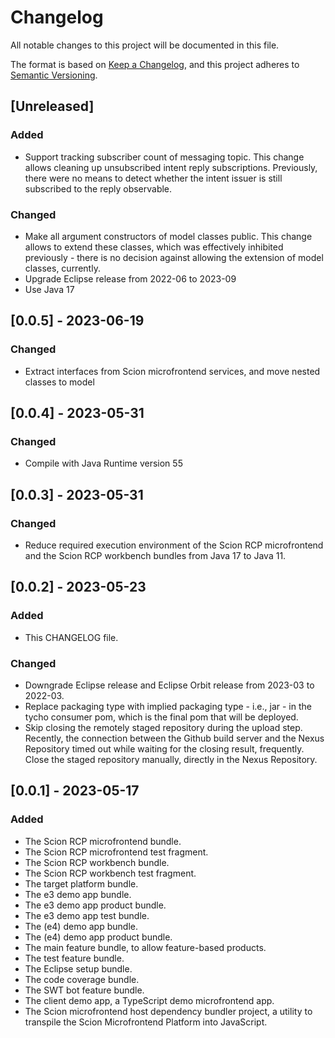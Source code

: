 # Changelog

All notable changes to this project will be documented in this file.

The format is based on [Keep a Changelog](https://keepachangelog.com/en/1.0.0/),
and this project adheres to [Semantic Versioning](https://semver.org/spec/v2.0.0.html).

## [Unreleased]

### Added

- Support tracking subscriber count of messaging topic. This change allows cleaning up unsubscribed intent reply subscriptions. Previously, there were no means to detect whether the intent issuer is still subscribed to the reply observable.

### Changed

- Make all argument constructors of model classes public. This change allows to extend these classes, which was effectively inhibited previously - there is no decision against allowing the extension of model classes, currently.
- Upgrade Eclipse release from 2022-06 to 2023-09
- Use Java 17

## [0.0.5] - 2023-06-19

### Changed

- Extract interfaces from Scion microfrontend services, and move nested classes to model

## [0.0.4] - 2023-05-31

### Changed

- Compile with Java Runtime version 55

## [0.0.3] - 2023-05-31

### Changed

- Reduce required execution environment of the Scion RCP microfrontend and the Scion RCP workbench bundles from Java 17 to Java 11.

## [0.0.2] - 2023-05-23

### Added

- This CHANGELOG file.

### Changed

- Downgrade Eclipse release and Eclipse Orbit release from 2023-03 to 2022-03.
- Replace packaging type with implied packaging type - i.e., jar - in the tycho consumer pom, which is the final pom that will be deployed.
- Skip closing the remotely staged repository during the upload step. Recently, the connection between the Github build server and the Nexus Repository timed out while waiting for the closing result, frequently. Close the staged repository manually, directly in the Nexus Repository.

## [0.0.1] - 2023-05-17

### Added

- The Scion RCP microfrontend bundle.
- The Scion RCP microfrontend test fragment.
- The Scion RCP workbench bundle.
- The Scion RCP workbench test fragment.
- The target platform bundle.
- The e3 demo app bundle.
- The e3 demo app product bundle.
- The e3 demo app test bundle.
- The (e4) demo app bundle.
- The (e4) demo app product bundle.
- The main feature bundle, to allow feature-based products.
- The test feature bundle.
- The Eclipse setup bundle.
- The code coverage bundle.
- The SWT bot feature bundle.
- The client demo app, a TypeScript demo microfrontend app.
- The Scion microfrontend host dependency bundler project, a utility to transpile the Scion Microfrontend Platform into JavaScript.


